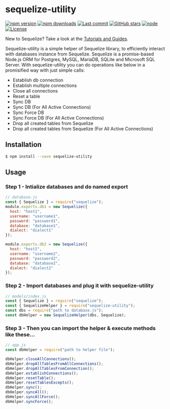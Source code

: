 # sequelize-utility

[![npm version](https://badgen.net/npm/v/sequelize-utility)](https://www.npmjs.com/package/sequelize-utility)
[![npm downloads](https://badgen.net/npm/dm/sequelize-utility)](https://www.npmjs.com/package/sequelize-utility)
[![Last commit](https://badgen.net/github/last-commit/tahsinature/sequelize-utility)](https://github.com/tahsinature/sequelize-utility)
[![GitHub stars](https://badgen.net/github/stars/tahsinature/sequelize-utility)](https://github.com/tahsinature/sequelize-utility)
[![node](https://badgen.net/npm/node/sequelize-utility)](https://www.npmjs.com/package/sequelize-utility)
[![License](https://badgen.net/github/license/tahsinature/sequelize-utility)](https://github.com/tahsinature/sequelize-utility/blob/master/LICENSE)

New to Sequelize? Take a look at the [Tutorials and Guides](http://docs.sequelizejs.com/).

Sequelize-utility is a simple helper of Sequelize library, to efficiently interact with databases instance from Sequelize. Sequelize is a promise-based Node.js ORM for Postgres, MySQL, MariaDB, SQLite and Microsoft SQL Server. With sequelize-utility you can do operations like below in a promisified way with just simple calls:

- Establish db connection
- Establish multiple connections
- Close all connections
- Reset a table
- Sync DB
- Sync DB (For All Active Connections)
- Sync Force DB
- Sync Force DB (For All Active Connections)
- Drop all created tables from Sequelize
- Drop all created tables from Sequelize (For All Active Connections)

<!-- ## v5 Release -->

## Installation

```bash
$ npm install --save sequelize-utility
```

## Usage

### Step 1 - Intialize databases and do named export

```js
// database.js
const { Sequelize } = require("sequelize");
module.exports.db1 = new Sequelize({
  host: "host1",
  username: "username1",
  password: "password1",
  database: "database1",
  dialect: "dialect1"
});

module.exports.db2 = new Sequelize({
  host: "host2",
  username: "username2",
  password: "password2",
  database: "database2",
  dialect: "dialect2"
});
```

### Step 2 - Import databases and plug it with sequelize-utility

```js
// models/index.js
const { Sequelize } = require("sequelize");
const { SequelizeHelper } = require("sequelize-utility");
const dbs = require("path to database.js");
const dbHelper = new SequelizeHelper(dbs, Sequelize);
```

### Step 3 - Then you can import the helper & execute methods like these...

```js
// app.js
const dbHelper = require("path to helper file");

dbHelper.closeAllConnections();
dbHelper.dropAllTablesFromAllConnections();
dbHelper.dropAllTablesFromConnection();
dbHelper.establishConnections();
dbHelper.resetTable();
dbHelper.resetTablesExcepts();
dbHelper.sync();
dbHelper.syncAll();
dbHelper.syncAllForce();
dbHelper.syncForce();
```

